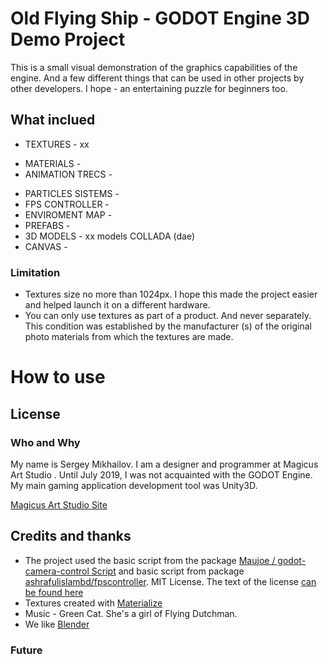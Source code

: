 # Old Flying Ship - GODOT Engine 3D Demo Project #
This is a small visual demonstration of the graphics capabilities of the engine.
And a few different things that can be used in other projects by other developers.
I hope - an entertaining puzzle for beginners too.
## What inclued ##
+ TEXTURES - xx
* MATERIALS -
* ANIMATION TRECS -
+ PARTICLES SISTEMS -
+ FPS CONTROLLER -
+ ENVIROMENT MAP -
+ PREFABS -
+ 3D MODELS - xx models COLLADA (dae)
+ CANVAS -
### Limitation ###
+ Textures size no more than 1024px. I hope this made the project easier and helped launch it on a different hardware.
+ You can only use textures as part of a product. And never separately. This condition was established by the manufacturer (s) of the original photo materials from which the textures are made.
# How to use #
## License ##
### Who and Why ###

My name is Sergey Mikhailov. I am a designer and programmer at Magicus Art Studio . Until July 2019, I was not acquainted with the GODOT Engine. My main gaming application development tool was Unity3D.

 [Magicus Art Studio Site](http://magicus-art.com/)
## Credits and thanks ##
+ The project used the basic script from the package
 [Maujoe / godot-camera-control Script](https://github.com/Maujoe/godot-camera-control) and basic script from package
  [ashrafulislambd/fpscontroller](https://github.com/ashrafulislambd/fpscontroller).
MIT License. The text of the license  [can be found here](https://github.com/godotengine/godot/blob/master/LICENSE.txt)
+ Textures created with [Materialize](https://github.com/BoundingBoxSoftware/Materialize)
+ Music - Green Cat. She's a girl of Flying Dutchman.
+ We like [Blender](https://www.blender.org/)
### Future ###
